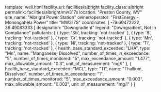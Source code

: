 template: well.html
facility_url: facilities/albright
facility_class: albright
permalink: facilities/albright/mw317s
location: "Preston County, WV"
site_name: "Albright Power Station"
owner/operator: "FirstEnergy - Monongahela Power"
title: "MW317S"
coordinates: [
  -79.60472222,
  39.49083333
]
designation: "Downgradient"
legend: "Downgradient, Not In Compliance"
pollutants: [
  {
  type: 'Sb',
  tracking: 'not-tracked'
  },
  {
  type: 'B',
  tracking: 'not-tracked'
  },
  {
  type: 'Cr',
  tracking: 'not-tracked'
  },
  {
  type: 'Mn',
  tracking: 'not-tracked'
  },
  {
  type: 'Ni',
  tracking: 'not-tracked'
  },
  {
  type: 'Tl',
  tracking: 'not-tracked'
  },
  {
  health_base_standard_exceeded: "LHA",
  type: "Mn",
  name: "Manganese, Dissolved",
  number_of_times_in_exceedance: "5",
  number_of_times_monitored: "5",
  max_exceedance_amount: "1.477",
  max_allowable_amount: "0.3",
  unit_of_measurement: "mg/l"
  },
  {
  health_base_standard_exceeded: "MCL",
  type: "Tl",
  name: "Thallium, Dissolved",
  number_of_times_in_exceedance: "1",
  number_of_times_monitored: "5",
  max_exceedance_amount: "0.003",
  max_allowable_amount: "0.002",
  unit_of_measurement: "mg/l"
  }
]







